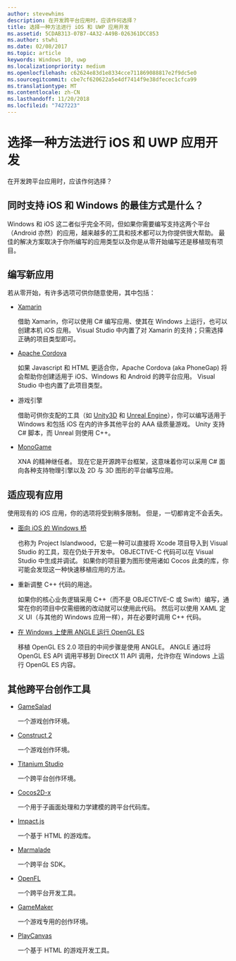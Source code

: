 ```yaml
---
author: stevewhims
description: 在开发跨平台应用时，应该作何选择？
title: 选择一种方法进行 iOS 和 UWP 应用开发
ms.assetid: 5CDAB313-07B7-4A32-A49B-026361DCC853
ms.author: stwhi
ms.date: 02/08/2017
ms.topic: article
keywords: Windows 10, uwp
ms.localizationpriority: medium
ms.openlocfilehash: c62624e83d1e8334cce711869088817e2f9dc5e0
ms.sourcegitcommit: cbe7cf620622a5e4df7414f9e38dfecec1cfca99
ms.translationtype: MT
ms.contentlocale: zh-CN
ms.lasthandoff: 11/20/2018
ms.locfileid: "7427223"
---
```

# <a name="selecting-an-approach-to-ios-and-uwp-app-development"></a>选择一种方法进行 iOS 和 UWP 应用开发


在开发跨平台应用时，应该作何选择？

## <a name="whats-the-best-way-to-support-both-ios-and-windows"></a>同时支持 iOS 和 Windows 的最佳方式是什么？

Windows 和 iOS 这二者似乎完全不同，但如果你需要编写支持这两个平台（Android 亦然）的应用，越来越多的工具和技术都可以为你提供很大帮助。 最佳的解决方案取决于你所编写的应用类型以及你是从零开始编写还是移植现有项目。

## <a name="writing-a-new-app"></a>编写新应用

若从零开始，有许多选项可供你随意使用，其中包括：

-   [Xamarin](http://go.microsoft.com/fwlink/p/?LinkID=320484)

    借助 Xamarin，你可以使用 C# 编写应用、使其在 Windows 上运行，也可以创建本机 iOS 应用。 Visual Studio 中内置了对 Xamarin 的支持；只需选择正确的项目类型即可。

-   [Apache Cordova](http://go.microsoft.com/fwlink/p/?LinkID=400439)

    如果 Javascript 和 HTML 更适合你，Apache Cordova (aka PhoneGap) 将会帮助你创建适用于 iOS、Windows 和 Android 的跨平台应用。 Visual Studio 中也内置了此项目类型。

-   游戏引擎

    借助可供你支配的工具（如 [Unity3D](http://go.microsoft.com/fwlink/p/?LinkID=320479) 和 [Unreal Engine](http://go.microsoft.com/fwlink/p/?LinkID=394062)），你可以编写适用于 Windows 和包括 iOS 在内的许多其他平台的 AAA 级质量游戏。 Unity 支持 C# 脚本，而 Unreal 则使用 C++。

-   [MonoGame](http://go.microsoft.com/fwlink/p/?LinkID=320483)

    XNA 的精神继任者。 现在它是开源跨平台框架，这意味着你可以采用 C# 面向各种支持物理引擎以及 2D 与 3D 图形的平台编写应用。

## <a name="adapting-an-existing-app"></a>适应现有应用

使用现有的 iOS 应用，你的选项将受到稍多限制。 但是，一切都肯定不会丢失。

-   [面向 iOS 的 Windows 桥](https://go.microsoft.com/fwlink/p/?LinkId=619014)

    也称为 Project Islandwood，它是一种可以直接将 Xcode 项目导入到 Visual Studio 的工具，现在仍处于开发中。 OBJECTIVE-C 代码可以在 Visual Studio 中生成并调试。 如果你的项目要为图形使用诸如 Cocos 此类的库，你可能会发现这一种快速移植应用的方法。

-   重新调整 C++ 代码的用途。

    如果你的核心业务逻辑采用 C++（而不是 OBJECTIVE-C 或 Swift）编写，通常在你的项目中仅需细微的改动就可以使用此代码。 然后可以使用 XAML 定义 UI（与其他的 Windows 应用一样），并在必要时调用 C++ 代码。

-   [在 Windows 上使用 ANGLE 运行 OpenGL ES](http://go.microsoft.com/fwlink/p/?linkid=618387)

    移植 OpenGL ES 2.0 项目的中间步骤是使用 ANGLE。 ANGLE 通过将 OpenGL ES API 调用平移到 DirectX 11 API 调用，允许你在 Windows 上运行 OpenGL ES 内容。

## <a name="other-cross-platform-authoring-tools"></a>其他跨平台创作工具

-   [GameSalad](http://go.microsoft.com/fwlink/p/?LinkID=320480)

    一个游戏创作环境。

-   [Construct 2]( http://go.microsoft.com/fwlink/p/?LinkID=320481)

    一个游戏创作环境。

-   [Titanium Studio](http://go.microsoft.com/fwlink/p/?LinkID=320482)

    一个跨平台创作环境。

-   [Cocos2D-x](http://go.microsoft.com/fwlink/p/?LinkID=320485)

    一个用于子画面处理和力学建模的跨平台代码库。

-   [Impact.js](http://go.microsoft.com/fwlink/p/?LinkID=320486)

    一个基于 HTML 的游戏库。

-   [Marmalade](http://go.microsoft.com/fwlink/p/?LinkID=320487)

    一个跨平台 SDK。

-   [OpenFL](http://go.microsoft.com/fwlink/p/?LinkID=320488)

    一个跨平台开发工具。

-   [GameMaker](http://go.microsoft.com/fwlink/p/?LinkID=320490)

    一个游戏专用的创作环境。

-   [PlayCanvas](http://go.microsoft.com/fwlink/p/?LinkID=394061)

    一个基于 HTML 的游戏开发工具。

